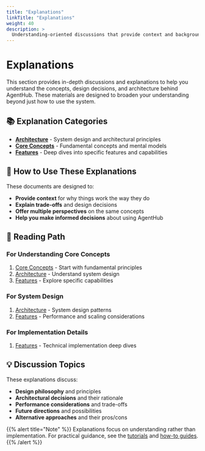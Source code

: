 ```yaml
---
title: "Explanations"
linkTitle: "Explanations"
weight: 40
description: >
  Understanding-oriented discussions that provide context and background
---
```


# Explanations

This section provides in-depth discussions and explanations to help you understand the concepts, design decisions, and architecture behind AgentHub. These materials are designed to broaden your understanding beyond just how to use the system.

## 📚 Explanation Categories

- **[Architecture](architecture/)** - System design and architectural principles
- **[Core Concepts](concepts/)** - Fundamental concepts and mental models
- **[Features](features/)** - Deep dives into specific features and capabilities

## 🎯 How to Use These Explanations

These documents are designed to:
- **Provide context** for why things work the way they do
- **Explain trade-offs** and design decisions
- **Offer multiple perspectives** on the same concepts
- **Help you make informed decisions** about using AgentHub

## 📖 Reading Path

### For Understanding Core Concepts
1. [Core Concepts](concepts/) - Start with fundamental principles
2. [Architecture](architecture/) - Understand system design
3. [Features](features/) - Explore specific capabilities

### For System Design
1. [Architecture](architecture/) - System design patterns
2. [Features](features/) - Performance and scaling considerations

### For Implementation Details
1. [Features](features/) - Technical implementation deep dives

## 💡 Discussion Topics

These explanations discuss:
- **Design philosophy** and principles
- **Architectural decisions** and their rationale
- **Performance considerations** and trade-offs
- **Future directions** and possibilities
- **Alternative approaches** and their pros/cons

{{% alert title="Note" %}}
Explanations focus on understanding rather than implementation. For practical guidance, see the [tutorials](../tutorials/) and [how-to guides](../howto/).
{{% /alert %}}